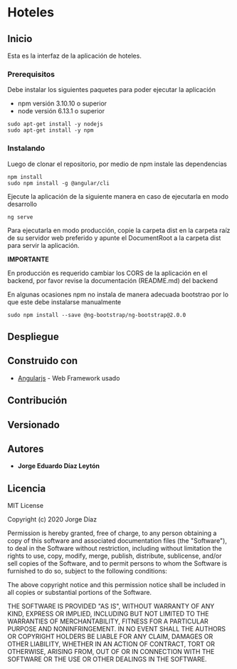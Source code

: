 # Hoteles

## Inicio

Esta es la interfaz de la aplicación de hoteles.

### Prerequisitos

Debe instalar los siguientes paquetes para poder ejecutar la aplicación

- npm versión 3.10.10 o superior
- node versión 6.13.1 o superior

```
sudo apt-get install -y nodejs
sudo apt-get install -y npm
```

### Instalando

Luego de clonar el repositorio, por medio de npm instale las dependencias

```
npm install
sudo npm install -g @angular/cli
```

Ejecute la aplicación de la siguiente manera en caso de ejecutarla en modo desarrollo 

```
ng serve
```

Para ejecutarla en modo producción, copie la carpeta dist en la carpeta raíz de su servidor web preferido y apunte el DocumentRoot a la carpeta dist para servir la aplicación.

**IMPORTANTE**

En producción es requerido cambiar los CORS de la aplicación en el backend, por favor revise la documentación (README.md) del backend

En algunas ocasiones npm no instala de manera adecuada bootstrao por lo que este debe instalarse manualmente

```
sudo npm install --save @ng-bootstrap/ng-bootstrap@2.0.0
```

## Despliegue


## Construido con

* [Angularjs](https://angular.io/) - Web Framework usado

## Contribución

## Versionado

## Autores

* **Jorge Eduardo Díaz Leytón**

## Licencia

MIT License

Copyright (c) 2020 Jorge Díaz

Permission is hereby granted, free of charge, to any person obtaining a copy
of this software and associated documentation files (the "Software"), to deal
in the Software without restriction, including without limitation the rights
to use, copy, modify, merge, publish, distribute, sublicense, and/or sell
copies of the Software, and to permit persons to whom the Software is
furnished to do so, subject to the following conditions:

The above copyright notice and this permission notice shall be included in all
copies or substantial portions of the Software.

THE SOFTWARE IS PROVIDED "AS IS", WITHOUT WARRANTY OF ANY KIND, EXPRESS OR
IMPLIED, INCLUDING BUT NOT LIMITED TO THE WARRANTIES OF MERCHANTABILITY,
FITNESS FOR A PARTICULAR PURPOSE AND NONINFRINGEMENT. IN NO EVENT SHALL THE
AUTHORS OR COPYRIGHT HOLDERS BE LIABLE FOR ANY CLAIM, DAMAGES OR OTHER
LIABILITY, WHETHER IN AN ACTION OF CONTRACT, TORT OR OTHERWISE, ARISING FROM,
OUT OF OR IN CONNECTION WITH THE SOFTWARE OR THE USE OR OTHER DEALINGS IN THE
SOFTWARE.
